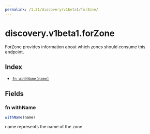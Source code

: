 ```yaml
---
permalink: /1.21/discovery/v1beta1/forZone/
---
```


# discovery.v1beta1.forZone

ForZone provides information about which zones should consume this endpoint.

## Index

* [`fn withName(name)`](#fn-withname)

## Fields

### fn withName

```ts
withName(name)
```

name represents the name of the zone.